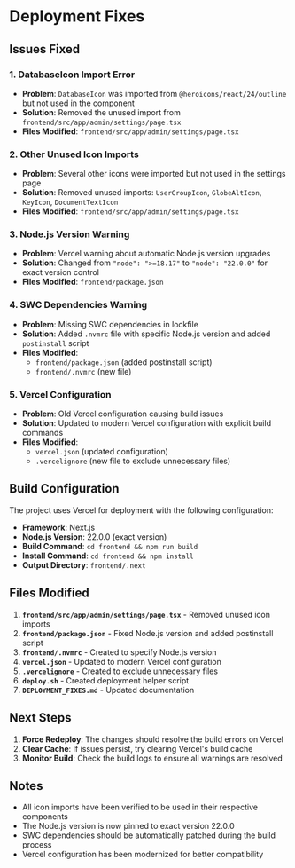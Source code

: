 # Deployment Fixes

## Issues Fixed

### 1. DatabaseIcon Import Error
- **Problem**: `DatabaseIcon` was imported from `@heroicons/react/24/outline` but not used in the component
- **Solution**: Removed the unused import from `frontend/src/app/admin/settings/page.tsx`
- **Files Modified**: `frontend/src/app/admin/settings/page.tsx`

### 2. Other Unused Icon Imports
- **Problem**: Several other icons were imported but not used in the settings page
- **Solution**: Removed unused imports: `UserGroupIcon`, `GlobeAltIcon`, `KeyIcon`, `DocumentTextIcon`
- **Files Modified**: `frontend/src/app/admin/settings/page.tsx`

### 3. Node.js Version Warning
- **Problem**: Vercel warning about automatic Node.js version upgrades
- **Solution**: Changed from `"node": ">=18.17"` to `"node": "22.0.0"` for exact version control
- **Files Modified**: `frontend/package.json`

### 4. SWC Dependencies Warning
- **Problem**: Missing SWC dependencies in lockfile
- **Solution**: Added `.nvmrc` file with specific Node.js version and added `postinstall` script
- **Files Modified**: 
  - `frontend/package.json` (added postinstall script)
  - `frontend/.nvmrc` (new file)

### 5. Vercel Configuration
- **Problem**: Old Vercel configuration causing build issues
- **Solution**: Updated to modern Vercel configuration with explicit build commands
- **Files Modified**: 
  - `vercel.json` (updated configuration)
  - `.vercelignore` (new file to exclude unnecessary files)

## Build Configuration

The project uses Vercel for deployment with the following configuration:

- **Framework**: Next.js
- **Node.js Version**: 22.0.0 (exact version)
- **Build Command**: `cd frontend && npm run build`
- **Install Command**: `cd frontend && npm install`
- **Output Directory**: `frontend/.next`

## Files Modified

1. **`frontend/src/app/admin/settings/page.tsx`** - Removed unused icon imports
2. **`frontend/package.json`** - Fixed Node.js version and added postinstall script
3. **`frontend/.nvmrc`** - Created to specify Node.js version
4. **`vercel.json`** - Updated to modern Vercel configuration
5. **`.vercelignore`** - Created to exclude unnecessary files
6. **`deploy.sh`** - Created deployment helper script
7. **`DEPLOYMENT_FIXES.md`** - Updated documentation

## Next Steps

1. **Force Redeploy**: The changes should resolve the build errors on Vercel
2. **Clear Cache**: If issues persist, try clearing Vercel's build cache
3. **Monitor Build**: Check the build logs to ensure all warnings are resolved

## Notes

- All icon imports have been verified to be used in their respective components
- The Node.js version is now pinned to exact version 22.0.0
- SWC dependencies should be automatically patched during the build process
- Vercel configuration has been modernized for better compatibility
